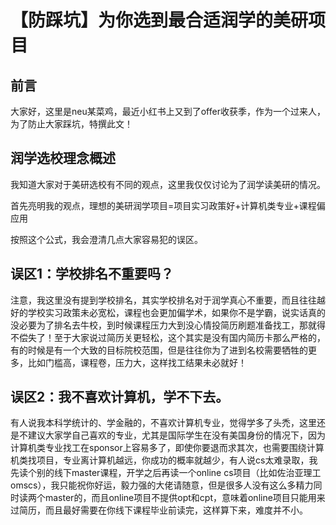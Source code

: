 # 【防踩坑】为你选到最合适润学的美研项目

## 前言
大家好，这里是neu某菜鸡，最近小红书上又到了offer收获季，作为一个过来人，为了防止大家踩坑，特撰此文！


## 润学选校理念概述

我知道大家对于美研选校有不同的观点，这里我仅仅讨论为了润学读美研的情况。

首先亮明我的观点，理想的美研润学项目=项目实习政策好+计算机类专业+课程偏应用

按照这个公式，我会澄清几点大家容易犯的误区。

## 误区1：学校排名不重要吗？
注意，我这里没有提到学校排名，其实学校排名对于润学真心不重要，而且往往越好的学校实习政策未必宽松，课程也会更加偏学术，如果你不是学霸，说实话真的没必要为了排名去牛校，到时候课程压力大到没心情投简历刷题准备找工，那就得不偿失了！至于大家说过简历关更轻松，这个其实是没有国内简历卡那么严格的，有的时候是有一个大致的目标院校范围，但是往往你为了进到名校需要牺牲的更多，比如门槛高，课程卷，压力大，这样找工结果未必就好！

## 误区2：我不喜欢计算机，学不下去。
有人说我本科学统计的、学金融的，不喜欢计算机专业，觉得学多了头禿，这里还是不建议大家学自己喜欢的专业，尤其是国际学生在没有美国身份的情况下，因为计算机类专业找工在sponsor上容易多了，即使你要退而求其次，也需要围绕计算机类找项目，专业离计算机越远，你成功的概率就越少，有人说cs太难录取，我先读个别的线下master课程，开学之后再读一个online cs项目（比如佐治亚理工omscs），我只能祝你好运，毅力强的大佬请随意，但是很多人没有这么多精力同时读两个master的，而且online项目不提供opt和cpt，意味着online项目只能用来过简历，而且最好需要在你线下课程毕业前读完，这样算下来，难度并不小。
